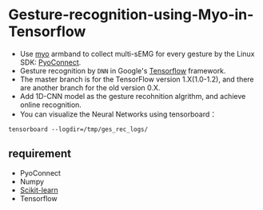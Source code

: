 # Gesture-recognition-using-Myo-in-Tensorflow
* Use [myo](https://www.myo.com/) armband to collect multi-sEMG for every gesture by the Linux SDK: [PyoConnect](http://www.fernandocosentino.net/pyoconnect/).
* Gesture recognition by `DNN` in Google's [Tensorflow](https://www.tensorflow.org/) framework.
* The master branch is for the TensorFlow version 1.X(1.0-1.2), and there are another branch for the old version 0.X.
* Add 1D-CNN model as the gesture recohnition algrithm, and achieve online recognition.
* You can visualize the Neural Networks using tensorboard：
```
tensorboard --logdir=/tmp/ges_rec_logs/
```
## requirement
* PyoConnect
* Numpy
* [Scikit-learn](http://scikit-learn.org/stable/index.html)
* Tensorflow


